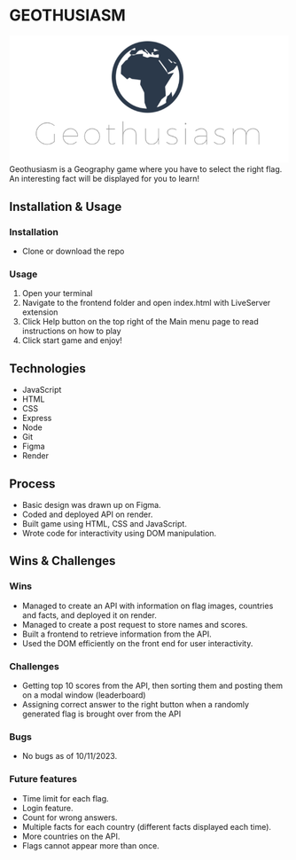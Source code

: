 # GEOTHUSIASM
![Geothusiasm logo](./Geothusiasm.png)
Geothusiasm is a Geography game where you have to select the right flag. An interesting fact will be displayed for you to learn!
## Installation & Usage
### Installation
- Clone or download the repo
### Usage
1. Open your terminal
2. Navigate to the frontend folder and open index.html with LiveServer extension
3. Click Help button on the top right of the Main menu page to read instructions on how to play
4. Click start game and enjoy!
## Technologies
- JavaScript
- HTML
- CSS
- Express
- Node
- Git
- Figma
- Render
## Process
- Basic design was drawn up on Figma.
- Coded and deployed API on render.
- Built game using HTML, CSS and JavaScript.
- Wrote code for interactivity using DOM manipulation.
## Wins & Challenges
### Wins
- Managed to create an API with information on flag images, countries and facts, and deployed it on render.
- Managed to create a post request to store names and scores.
- Built a frontend to retrieve information from the API.
- Used the DOM efficiently on the front end for user interactivity.
### Challenges
- Getting top 10 scores from the API, then sorting them and posting them on a modal window (leaderboard)
- Assigning correct answer to the right button when a randomly generated flag is brought over from the API
### Bugs
- No bugs as of 10/11/2023.
### Future features
- Time limit for each flag.
- Login feature.
- Count for wrong answers.
- Multiple facts for each country (different facts displayed each time).
- More countries on the API.
- Flags cannot appear more than once.
